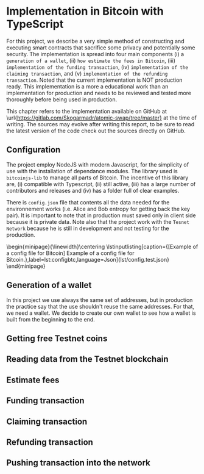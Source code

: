 # Implementation in Bitcoin with TypeScript

For this project, we  describe a very simple method of constructing and executing smart contracts that sacrifice some privacy and potentially some security. The implementation is spread into four main components (i) a `generation of a wallet`, (ii) `how estimate the fees in Bitcoin`, (iii) `implementation of the funding transaction`, (iv) `implementation of the claiming transaction`, and (v) `implementation of the refunding transaction`. Noted that the current
implementation is NOT production ready. This implementation is a more a educational work than an implementation for production and needs to be
reviewed and tested more thoroughly before being used in production.

This chapter refers to the implementation available on GitHub at
\url{https://gitlab.com/Skogarmadr/atomic-swap/tree/master} at the time of
writing. The sources may evolve after writing this report, to be sure to read
the latest version of the code check out the sources directly on GitHub.

## Configuration

The project employ NodeJS with modern Javascript, for the simplicity of use with the installation of dependance modules. The library used  is  `bitcoinjs-lib` to manage all parts of Bitcoin. The incentive of this library are, (i) compatible with Typescript, (ii) still active, (iii) has a large number of contributors and releases and (iv) has a folder full of clear examples.

There is `config.json` file that contents all the data needed for the environnement works (i.e. Alice and Bob entropy for getting back the key pair). It is important to note that in production must saved only in client side because it is private data. Note also that the project work with the `Tesnet Network` because he is still in development and not testing for the production.

\begin{minipage}{\linewidth}\centering
\lstinputlisting[caption={[Example of a config file for Bitcoin] Example of a config file for Bitcoin.},label=lst:configbtc,language=Json]{lst/config.test.json}
\end{minipage}


## Generation of a wallet

In this project we use always the same set of addresses, but in production the practice say that the use shouldn't reuse the same addresses. For that, we need a wallet. We decide to create our own wallet to see how a wallet is built from the beginning to the end.

## Getting free Testnet coins

## Reading data from the Testnet blockchain

## Estimate fees

## Funding transaction

## Claiming transaction

## Refunding transaction

## Pushing transaction into the network  